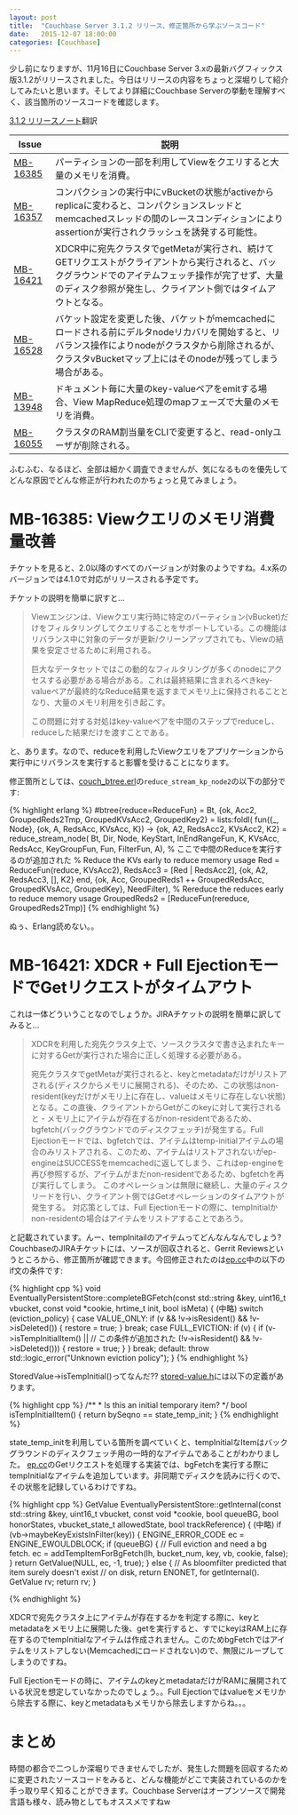 ```yaml
---
layout: post
title:  "Couchbase Server 3.1.2 リリース、修正箇所から学ぶソースコード"
date:   2015-12-07 18:00:00
categories: [Couchbase]
---
```


少し前になりますが、11月16日にCouchbase Server 3.xの最新バグフィックス版3.1.2がリリースされました。今日はリリースの内容をちょっと深堀りして紹介してみたいと思います。そしてより詳細にCouchbase Serverの挙動を理解すべく、該当箇所のソースコードを確認します。

[3.1.2 リリースノート](http://docs.couchbase.com/admin/admin/rel-notes/rel-notes3.0.html)翻訳

| Issue | 説明 |
|-------|------|
| [MB-16385](http://www.couchbase.com/issues/browse/MB-16385) | パーティションの一部を利用してViewをクエリすると大量のメモリを消費。|
| [MB-16357](http://www.couchbase.com/issues/browse/MB-16357) | コンパクションの実行中にvBucketの状態がactiveからreplicaに変わると、コンパクションスレッドとmemcachedスレッドの間のレースコンディションによりassertionが実行されクラッシュを誘発する可能性。|
| [MB-16421](http://www.couchbase.com/issues/browse/MB-16421) | XDCR中に宛先クラスタでgetMetaが実行され、続けてGETリクエストがクライアントから実行されると、バックグラウンドでのアイテムフェッチ操作が完了せず、大量のディスク参照が発生し、クライアント側ではタイムアウトとなる。|
| [MB-16528](http://www.couchbase.com/issues/browse/MB-16528) | バケット設定を変更した後、バケットがmemcachedにロードされる前にデルタnodeリカバリを開始すると、リバランス操作によりnodeがクラスタから削除されるが、クラスタvBucketマップ上にはそのnodeが残ってしまう場合がある。|
| [MB-13948](http://www.couchbase.com/issues/browse/MB-13948) | ドキュメント毎に大量のkey-valueペアをemitする場合、View MapReduce処理のmapフェーズで大量のメモリを消費。|
| [MB-16055](http://www.couchbase.com/issues/browse/MB-16055) | クラスタのRAM割当量をCLIで変更すると、read-onlyユーザが削除される。|

ふむふむ、なるほど、全部は細かく調査できませんが、気になるものを優先してどんな原因でどんな修正が行われたのかちょっと見てみましょう。

# MB-16385: Viewクエリのメモリ消費量改善

チケットを見ると、2.0以降のすべてのバージョンが対象のようですね。4.x系のバージョンでは4.1.0で対応がリリースされる予定です。

チケットの説明を簡単に訳すと...

> Viewエンジンは、Viewクエリ実行時に特定のパーティション(vBucket)だけをフィルタリングしてクエリすることをサポートしている。この機能はリバランス中に対象のデータが更新/クリーンアップされても、Viewの結果を安定させるために利用される。
> 
> 巨大なデータセットではこの動的なフィルタリングが多くのnodeにアクセスする必要がある場合がある。これは最終結果に含まれるべきkey-valueペアが最終的なReduce結果を返すまでメモリ上に保持されることとなり、大量のメモリ利用を引き起こす。
> 
> この問題に対する対処はkey-valueペアを中間のステップでreduceし、reduceした結果だけを渡すことである。

と、あります。なので、reduceを利用したViewクエリをアプリケーションから実行中にリバランスを実行すると影響を受けることになります。

修正箇所としては、[couch_btree.erl](https://github.com/couchbase/couchdb/blob/master/src/couchdb/couch_btree.erl)の`reduce_stream_kp_node2`の以下の部分です:

{% highlight erlang %}
        #btree{reduce=ReduceFun} = Bt,
        {ok, Acc2, GroupedReds2Tmp, GroupedKVsAcc2, GroupedKey2} = lists:foldl(
            fun({_, Node}, {ok, A, RedsAcc, KVsAcc, K}) ->
                {ok, A2, RedsAcc2, KVsAcc2, K2} = reduce_stream_node(
                    Bt, Dir, Node, KeyStart, InEndRangeFun, K,
                    KVsAcc, RedsAcc, KeyGroupFun, Fun, FilterFun, A),
                % ここで中間のReduceを実行するのが追加された
                % Reduce the KVs early to reduce memory usage
                Red = ReduceFun(reduce, KVsAcc2),
                RedsAcc3 = [Red | RedsAcc2],
                {ok, A2, RedsAcc3, [], K2}
            end,
            {ok, Acc, GroupedReds1 ++ GroupedRedsAcc, GroupedKVsAcc, GroupedKey},
            NeedFilter),
        % Rereduce the reduces early to reduce memory usage
        GroupedReds2 = [ReduceFun(rereduce, GroupedReds2Tmp)]
{% endhighlight %}

ぬぅ、Erlang読めない。。

# MB-16421: XDCR + Full EjectionモードでGetリクエストがタイムアウト

これは一体どういうことなのでしょうか。JIRAチケットの説明を簡単に訳してみると...

> XDCRを利用した宛先クラスタ上で、ソースクラスタで書き込まれたキーに対するGetが実行された場合に正しく処理する必要がある。
> 
> 宛先クラスタでgetMetaが実行されると、keyとmetadataだけがリストアされる(ディスクからメモリに展開される)、そのため、この状態はnon-resident(keyだけがメモリ上に存在し、valueはメモリに存在しない状態)となる。この直後、クライアントからGetがこのkeyに対して実行されると - メモリ上にアイテムが存在するがnon-residentであるため、bgfetch(バックグラウンドでのディスクフェッチ)が発生する。Full Ejectionモードでは、bgfetchでは、アイテムはtemp-initialアイテムの場合のみリストアされる、このため、アイテムはリストアされないがep-engineはSUCCESSをmemcachedに返してしまう、これはep-engineを再び参照するが、アイテムがまだnon-residentであるため、bgfetchを再び実行してしまう。
> このオペレーションは無限に継続し、大量のディスクリードを行い、クライアント側ではGetオペレーションのタイムアウトが発生する。
> 対応策としては、Full Ejectionモードの際に、tempInitialかnon-residentの場合はアイテムをリストアすることであろう。

と記載されています。んー、tempInitailのアイテムってどんなんなんでしょう? CouchbaseのJIRAチケットには、ソースが回収されると、Gerrit Reviewsというところから、修正箇所が確認できます。今回修正されたのは[ep.cc](https://github.com/membase/ep-engine/blob/master/src/ep.cc)中の以下のif文の条件です:

{% highlight cpp %}
void EventuallyPersistentStore::completeBGFetch(const std::string &key,
                                                uint16_t vbucket,
                                                const void *cookie,
                                                hrtime_t init,
                                                bool isMeta) {
(中略)
                switch (eviction_policy) {
                    case VALUE_ONLY:
                        if (v && !v->isResident() && !v->isDeleted()) {
                            restore = true;
                        }
                        break;
                    case FULL_EVICTION:
                        if (v) {
                            if (v->isTempInitialItem() ||
                                // この条件が追加された
                                (!v->isResident() && !v->isDeleted())) {
                                restore = true;
                            }
                        }
                        break;
                    default:
                        throw std::logic_error("Unknown eviction policy");
                }
{% endhighlight %}


StoredValue->isTempInitial()ってなんだ??
[stored-value.h](https://github.com/membase/ep-engine/blob/master/src/stored-value.h)には以下の定義があります。

{% highlight cpp %}
    /**
     * Is this an initial temporary item?
     */
    bool isTempInitialItem() {
        return bySeqno == state_temp_init;
    }
{% endhighlight %}


state_temp_initを利用している箇所を調べていくと、tempInitialなItemはバックグラウンドのディスクフェッチ用の一時的なアイテムであることがわかりました。
[ep.cc](https://github.com/membase/ep-engine/blob/master/src/ep.cc)のGetリクエストを処理する実装では、bgFetchを実行する際にtempInitialなアイテムを追加しています。非同期でディスクを読みに行くので、その状態を記録しているわけですね。


{% highlight cpp %}
GetValue EventuallyPersistentStore::getInternal(const std::string &key,
                                                uint16_t vbucket,
                                                const void *cookie,
                                                bool queueBG,
                                                bool honorStates,
                                                vbucket_state_t allowedState,
                                                bool trackReference) {
(中略)
        if (vb->maybeKeyExistsInFilter(key)) {
            ENGINE_ERROR_CODE ec = ENGINE_EWOULDBLOCK;
            if (queueBG) { // Full eviction and need a bg fetch.
                ec = addTempItemForBgFetch(lh, bucket_num, key, vb,
                                           cookie, false);
            }
            return GetValue(NULL, ec, -1, true);
        } else {
            // As bloomfilter predicted that item surely doesn't exist
            // on disk, return ENONET, for getInternal().
            GetValue rv;
            return rv;
        }

{% endhighlight %}

XDCRで宛先クラスタ上にアイテムが存在するかを判定する際に、keyとmetadataをメモリ上に展開した後、getを実行すると、すでにkeyはRAM上に存在するのでtempInitialなアイテムは作成されません。このためbgFetchではアイテムをリストアしない(Memcachedにロードされない)ので、無限にループしてしまうのですね。

Full Ejectionモードの時に、アイテムのkeyとmetadataだけがRAMに展開されている状況を想定していなかったのでしょう。。Full Ejectionではvalueをメモリから除去する際に、keyとmetadataもメモリから除去しますからね。。。

# まとめ

時間の都合で二つしか深堀りできませんでしたが、発生した問題を回収するために変更されたソースコードをみると、どんな機能がどこで実装されているのかを手っ取り早く知ることができます。Couchbase Serverはオープンソースで開発言語も様々、読み物としてもオススメですねw
